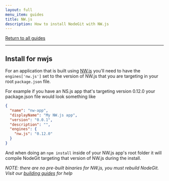 ```yaml
---
layout: full
menu_item: guides
title: NW.js
description: How to install NodeGit with NW.js
---
```


[Return to all guides](../../)

* * *

Install for nwjs
----------------

For an application that is built using [NW.js](https://github.com/nwjs/nw.js) you'll need to have the `engines['nw.js']` set to the version of NW.js that you are targeting in your root `package.json` file.

For example if you have an NS.js app that's targeting version 0.12.0 your package.json file would look something like

```json
{
  "name": "nw-app",
  "displayName": "My NW.js app",
  "version": "0.0.1",
  "description": "",
  "engines": {
    "nw.js": "0.12.0"
  }
}
```

And when doing an `npm install` inside of your NW.js app's root folder it will compile NodeGit targeting that version of NW.js during the install.

*NOTE: there are no pre-built binaries for NW.js, you must rebuild NodeGit. Visit our [building guides](../from-source) for help*
